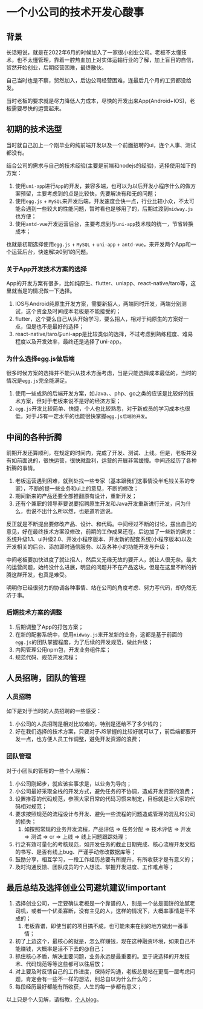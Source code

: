 # 一个小公司的技术开发心酸事

## 背景

长话短说，就是在2022年6月的时候加入了一家很小创业公司。老板不太懂技术，也不太懂管理，靠着一腔热血加上对实体运输行业的了解，加上盲目的自信，贸然开始创业，后期经营困难，最终散伙。

自己当时也是不察，贸然加入，后边公司经营困难，连最后几个月的工资都没给发。

当时老板的要求就是尽力降低人力成本，尽快的开发出来App(Android+IOS)，老板需要尽快的运营起来。

## 初期的技术选型

当时就自己加上一个刚毕业的纯前端开发以及一个前面招聘的ui，连个人事、测试都没有。

结合公司的需求与自己的技术经验(主要是前端和nodejs的经验)，选择使用如下的方案：

1. 使用`uni-app`进行`App`的开发，兼容多端，也可以为以后开发小程序什么的做方案预留，主要考虑到的点是比较快，先要解决有和无的问题；
2. 使用`egg.js` + `MySQL`来开发后端，开发速度会快一点，行业比较小众，不太可能会遇到一些较大的性能问题，暂时看也是够用了的，后期过渡到`midway.js`也方便；
3. 使用`antd-vue`开发运营后台，主要考虑到与`uni-app`技术栈的统一，节省转换成本；

也就是初期选择使用`egg.js` + `MySQL` + `uni-app` + `antd-vue`，来开发两个App和一个运营后台，快速解决0到1的问题。

### 关于App开发技术方案的选择

App的开发方案有很多，比如纯原生、flutter、uniapp、react-native/taro等，这里就当是的情况做一下选择。

1. IOS与Android纯原生开发方案，需要新招人，两端同时开发，两端分别测试，这个资金及时间成本老板是不能接受的；
2. flutter，这个要么自己从头开始学习，要么招人，相对于纯原生的方案好一点，但是也不是最好的选择；
3. react-native/taro与uni-app是比较类似的选择，不过考虑到熟练程度、难易程度以及开发效率，最终还是选择了uni-app。

### 为什么选择egg.js做后端

很多时候方案的选择并不能只从技术方面考虑，当是只能选择成本最低的，当时的情况是`egg.js`完全能满足。

1. 使用一些成熟的后端开发方案，如Java、、php、go之类的应该是比较好的技术方案，但对于老板来说不是好的经济方案；
2. `egg.js`开发比较简单、快捷，个人也比较熟悉，对于新成员的学习成本也很低，对于JS有一定水平的也能很快掌握`egg.js后端的开发`。

## 中间的各种折腾

前期开发还算顺利，在规定的时间内，完成了开发、测试、上线。但是，老板并没有如前面说的，很快运营，很快就盈利，运营的开展非常缓慢。中间还经历了各种折腾的事情。

1. 老板运营遇到困难，就到处找一些专家（基本跟我们这事情没半毛钱关系的专家），不断的提一些业务和ui上的意见，不断的修改；
2. 期间新来的产品还要全部推翻原有设计，重新开发；
3. 还有个兼职的领导非要说要招聘原生开发和Java开发重新进行开发，问为什么，也说不出什么所以然，也是道听途说。

反正就是不断提出要修改产品、设计、和代码。中间经过不断的讨论，摆出自己的意见，好在最终技术方案没修改，前期的工作成果还在。后边加了一些新的需求：系统升级1.1、ui升级2.0、开发小程序版本、开发新的配套系统(小程序版本)以及开发相关的后台、添加即时通信服务、以及各种小的功能开发与升级；

中间老板要加快进度了就让招人，然后又无缘无故的要开人，就让人很无奈。最大的运营问题，始终没什么进展，明显的问题并不在产品这块，但是在这里不断的折腾这群开发，也真是难受。

明明你已经很努力的协调各种事情、站在公司的角度考虑、努力写代码，却仍然无济于事。

### 后期技术方案的调整

1. 后期调整了App的打包方案；
2. 在新的配套系统中，使用`midway.js`来开发新的业务，这都是基于前面的`egg.js`的团队掌握程度，为了后续的开发规范，做此升级；
3. 内网管理公用npm包，开发业务组件库；
4. 规范代码、规范开发流程；

## 人员招聘，团队的管理

### 人员招聘

如下是对于当时的人员招聘的一些感受：

1. 小公司的人员招聘是相对比较难的，特别是还给不了多少钱的；
2. 好在我们选择的技术方案，只要对于JS掌握的比较好就可以了，前后端都要开发一点，也方便人员工作调整，避免开发资源的浪费；

### 团队管理

对于小团队的管理的一些个人理解：

1. 小公司刚起步，就应该实事求是，以业务为导向；
2. 小公司最好采取全栈的开发方式，避免任务的不协调，造成开发资源的浪费；
3. 设置推荐的代码规范，参照大家日常的代码习惯来制定，目标就是让大家的代码相对规范；
4. 要求按照规范的流程设计与开发、避免一些流程的问题造成管理的混乱和公司的损失；
   1. 如按照常规的业务开发流程，产品评估 => 任务分配 => 技术评估 => 开发 => 测试 => cr => 上线 => 线上问题跟踪处理；
5. 行之有效可量化的考核规范，如开发任务的截止日期完成、核心流程开发文档的书写、是否有线上bug、严谨手动修改数据库等；
6. 鼓励分享，相互学习，一段工作经历总要有所提升，有所收获才是有意义的；
7. 及时沟通反馈、团队成员的个人想法、掌握开发进度、工作难点等；

## 最后总结及选择创业公司避坑建议!important

1. 选择创业公司，一定要确认老板是一个靠谱的人，别是一个总是画饼的油腻老司机，或者一个优柔寡断，没有主见的人，这样的情况下，大概率事情是干不成的；
   1. 老板靠谱，即使当前的项目搞不成，也可能未来在别的地方做出一番事情；
2. 初了上边这个，最核心的就是，怎么样赚钱，现在这种融资环境，如果自己不能赚钱，大概率是活不下去的@自己；
3. 抓住核心矛盾，解决主要问题，业务永远是最重要的。至于说选择的开发技术、代码规范等等这些都可以往后放；
4. 对上要及时反馈自己的工作进度，保持好沟通，老板总是站在更高一层考虑问题，肯定会有一些不一样的想法，别总自以为什么什么的；
5. 每段经历最好都能有所收获，人生的每一步都有意义；

以上只是个人见解，请指教，[个人blog](https://github.com/qiuwww/blog)。
